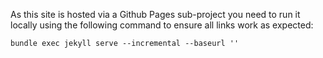 As this site is hosted via a Github Pages sub-project you need to run it locally using the following command to ensure all links work as expected:

```
bundle exec jekyll serve --incremental --baseurl ''
```
